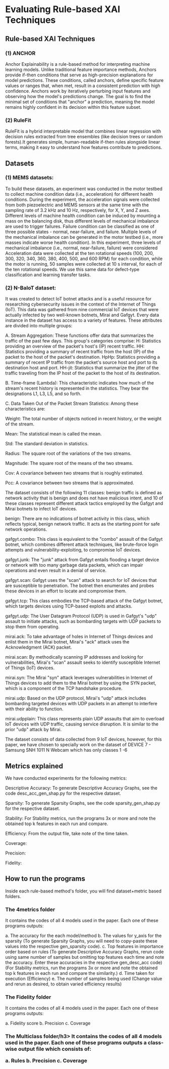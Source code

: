<h1>Evaluating Rule-based XAI Techniques</h1>

<h2>Rule-based XAI Techniques</h2>

<h3>(1) ANCHOR</h3>
Anchor Explainability is a rule-based method for interpreting machine learning models. Unlike traditional feature importance methods, Anchors provide if-then conditions that serve as high-precision explanations for model predictions. These conditions, called anchors, define specific feature values or ranges that, when met, result in a consistent prediction with high confidence.
Anchors work by iteratively perturbing input features and observing how the model's predictions change. The goal is to find the minimal set of conditions that "anchor" a prediction, meaning the model remains highly confident in its decision within this feature subset. 

<h3>(2) RuleFit</h3>
RuleFit is a hybrid interpretable model that combines linear regression with decision rules extracted from tree ensembles (like decision trees or random forests).It generates simple, human-readable if-then rules alongside linear terms, making it easy to understand how features contribute to predictions.

<h2>Datasets</h2>

<h3>(1)  MEMS datasets:</h3>
To build these datasets, an experiment was conducted in the motor testbed to collect machine condition data (i.e., acceleration) for different health conditions. During the experiment, the acceleration signals were collected from both piezoelectric and MEMS sensors at the same time with the sampling rate of 3.2 kHz and 10 Hz, respectively, for X, Y, and Z axes. Different levels of machine health condition can be induced by mounting a mass on the balancing disk, thus different levels of mechanical imbalance are used to trigger failures. Failure condition can be classified as one of three possible states - normal, near-failure, and failure. Multiple levels of the mechanical imbalance can be generated in the motor testbed (i.e., more masses indicate worse health condition). In this experiment, three levels of mechanical imbalance (i.e., normal, near-failure, failure) were considered Acceleration data were collected at the ten rotational speeds (100, 200, 300, 320, 340, 360, 380, 400, 500, and 600 RPM) for each condition, while the motor is running, 50 samples were collected at 10 s interval, for each of the ten rotational speeds. We use this same data for defect-type classification and learning transfer tasks.
<h3>(2) N-BaIoT dataset:</h3>
It was created to detect IoT botnet attacks and is a useful resource for researching cybersecurity issues in the context of the Internet of Things (IoT). This data was gathered from nine commercial IoT devices that were actually infected by two well-known botnets, Mirai and Gafgyt.
Every data instance in the dataset has access to a variety of features. These attributes are divided into multiple groups:

A. Stream Aggregation: These functions offer data that summarizes the traffic of the past few days. This group's categories comprise: H: Statistics providing an overview of the packet's host's (IP) recent traffic. HH: Statistics providing a summary of recent traffic from the host (IP) of the packet to the host of the packet's destination. HpHp: Statistics providing a summary of recent IP traffic from the packet's source host and port to its destination host and port. HH-jit: Statistics that summarize the jitter of the traffic traveling from the IP host of the packet to the host of its destination.

B. Time-frame (Lambda): This characteristic indicates how much of the stream's recent history is represented in the statistics. They bear the designations L1, L3, L5, and so forth.

C. Data Taken Out of the Packet Stream Statistics: Among these characteristics are:

Weight: The total number of objects noticed in recent history, or the weight of the stream.

Mean: The statistical mean is called the mean.

Std: The standard deviation in statistics.

Radius: The square root of the variations of the two streams.

Magnitude: The square root of the means of the two streams.

Cov: A covariance between two streams that is roughly estimated.

Pcc: A covariance between two streams that is approximated.

The dataset consists of the following 11 classes: benign traffic is defined as network activity that is benign and does not have malicious intent, and 10 of these classes represent different attack tactics employed by the Gafgyt and Mirai botnets to infect IoT devices.

benign: There are no indications of botnet activity in this class, which reflects typical, benign network traffic. It acts as the starting point for safe network operations.

gafgyt.combo: This class is equivalent to the "combo" assault of the Gafgyt botnet, which combines different attack techniques, like brute-force login attempts and vulnerability-exploiting, to compromise IoT devices.

gafgyt.junk: The "junk" attack from Gafgyt entails flooding a target device or network with too many garbage data packets, which can impair operations and even result in a denial of service.

gafgyt.scan: Gafgyt uses the "scan" attack to search for IoT devices that are susceptible to penetration. The botnet then enumerates and probes these devices in an effort to locate and compromise them.

gafgyt.tcp: This class embodies the TCP-based attack of the Gafgyt botnet, which targets devices using TCP-based exploits and attacks.

gafgyt.udp: The User Datagram Protocol (UDP) is used in Gafgyt's "udp" assault to initiate attacks, such as bombarding targets with UDP packets to stop them from operating.

mirai.ack: To take advantage of holes in Internet of Things devices and enlist them in the Mirai botnet, Mirai's "ack" attack uses the Acknowledgment (ACK) packet.

mirai.scan: By methodically scanning IP addresses and looking for vulnerabilities, Mirai's "scan" assault seeks to identify susceptible Internet of Things (IoT) devices.

mirai.syn: The Mirai "syn" attack leverages vulnerabilities in Internet of Things devices to add them to the Mirai botnet by using the SYN packet, which is a component of the TCP handshake procedure.

mirai.udp: Based on the UDP protocol, Mirai's "udp" attack includes bombarding targeted devices with UDP packets in an attempt to interfere with their ability to function.

mirai.udpplain: This class represents plain UDP assaults that aim to overload IoT devices with UDP traffic, causing service disruption. It is similar to the prior "udp" attack by Mirai.

The dataset consists of data collected from 9 IoT devices, however, for this paper, we have chosen to specially work on the dataset of DEVICE 7 - Samsung SNH 1011 N Webcam which has only classes 1 -6

<h2>Metrics explained</h2>

We have conducted experiments for the following metrics:

Descriptive Accuracy: To generate Descriptive Accuracy Graphs, see the code desc_acc_gen_shap.py for the respective dataset.

Sparsity: To generate Sparsity Graphs, see the code sparsity_gen_shap.py for the respective dataset.

Stability: For Stability metrics, run the programs 3x or more and note the obtained top k features in each run and compare.

Efficiency: From the output file, take note of the time taken.

Coverage:

Precision: 

Fidelity: 

<h2>How to run the programs</h2>

Inside each rule-based method's folder, you will find dataset+metric based folders.

<h3>The 4metrics folder</h3>
It contains the codes of all 4 models used in the paper. Each one of these programs outputs:

a. The accuracy for the each model/method
b. The values for y_axis for the sparsity (To generate Sparsity Graphs, you will need to copy-paste these values into the respective gen_sparsity code).
c. Top features in importance order based on rules 
(To generate Descriptive Accuracy Graphs, rerun code using same number of samples but omitting top features each time and note the accuracy. Enter these accuracies in the respective gen_desc_acc code)
(For Stability metrics, run the programs 3x or more and note the obtained top k features in each run and compare the similarity.)
d. Time taken for execution (Efficiency)
e. The number of samples being used (Change value and rerun as desired, to obtain varied efficiency results)

<h3>The Fidelity folder</h3>
It contains the codes of all 4 models used in the paper. Each one of these programs outputs:

a. Fidelity score
b. Precision
c. Coverage

<h3>The Multiclass folder/h3>
It contains the codes of all 4 models used in the paper. Each one of these programs outputs a class-wise output file which consists of:

a. Rules
b. Precision
c. Coverage
